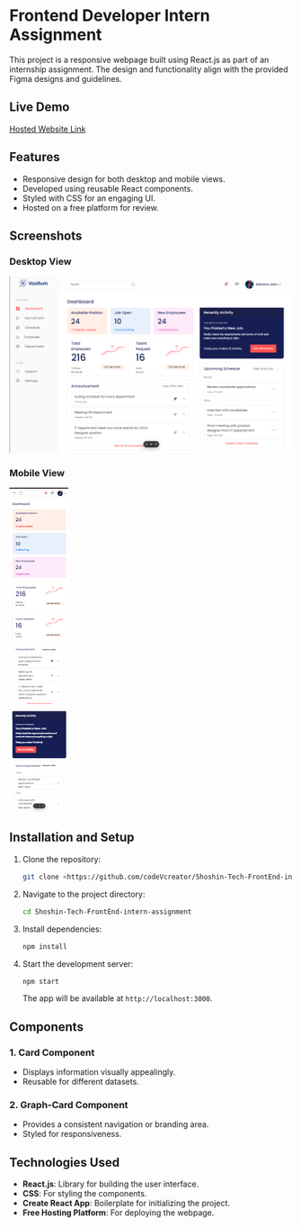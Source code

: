 # Frontend Developer Intern Assignment

This project is a responsive webpage built using React.js as part of an internship assignment. The design and functionality align with the provided Figma designs and guidelines.

## Live Demo
[Hosted Website Link](https://shoshin-tech-assignment-eight.vercel.app/)

## Features
- Responsive design for both desktop and mobile views.
- Developed using reusable React components.
- Styled with CSS for an engaging UI.
- Hosted on a free platform for review.

## Screenshots
### Desktop View
![Desktop View](./public/images/desktop-view.png)

### Mobile View
![Mobile View](./public/images/mobile-view.png)

## Installation and Setup
1. Clone the repository:
   ```bash
   git clone <https://github.com/codeVcreator/Shoshin-Tech-FrontEnd-intern-assignment.git>
   ```
2. Navigate to the project directory:
   ```bash
   cd Shoshin-Tech-FrontEnd-intern-assignment
   ```
3. Install dependencies:
   ```bash
   npm install
   ```
4. Start the development server:
   ```bash
   npm start
   ```
   The app will be available at `http://localhost:3000`.


## Components
### 1. **Card Component**
   - Displays information visually appealingly.
   - Reusable for different datasets.

### 2. **Graph-Card Component**
   - Provides a consistent navigation or branding area.
   - Styled for responsiveness.


## Technologies Used
- **React.js**: Library for building the user interface.
- **CSS**: For styling the components.
- **Create React App**: Boilerplate for initializing the project.
- **Free Hosting Platform**: For deploying the webpage.
